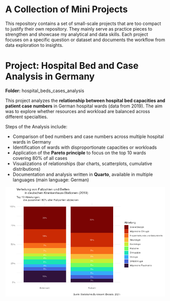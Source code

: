 # A Collection of Mini Projects

This repository contains a set of small-scale projects that are too compact to justify their own repository.
They mainly serve as practice pieces to strengthen and showcase my analytical and data skills.
Each project focuses on a specific question or dataset and documents the workflow from data exploration to insights.

# Project: Hospital Bed and Case Analysis in Germany

**Folder:** hospital_beds_cases_analysis

This project analyzes the **relationship between hospital bed capacities and patient case numbers** in German hospital wards (data from 2019). The aim was to explore whether resources and workload are balanced across different specialties.

Steps of the Analysis include:
<ul>
    <li>Comparison of bed numbers and case numbers across multiple hospital wards in Germany</li>
    <li>Identification of wards with disproportionate capacities or workloads</li>
    <li>Application of the <b>Pareto principle</b> to focus on the top 10 wards covering 80% of all cases</li>
    <li>Visualizations of relationships (bar charts, scatterplots, cumulative distributions)</li>
    <li>Documentation and analysis written in <b>Quarto</b>, available in multiple languages (main language: German)</li>
</ul>

![Cases vs Beds Visualization](/pictures/readme_plot01.png)
